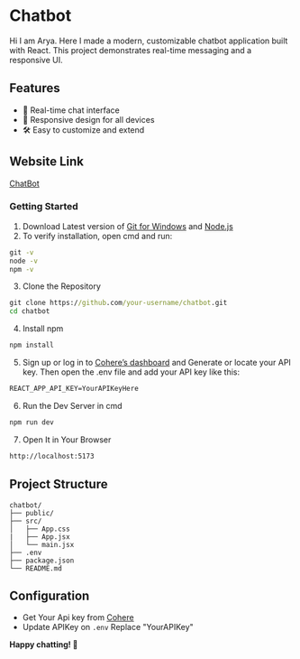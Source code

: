 # Chatbot

Hi I am Arya. Here I made a modern, customizable chatbot application built with React. This project demonstrates real-time messaging and a responsive UI.


## Features

- 💬 Real-time chat interface
- 📱 Responsive design for all devices
- 🛠️ Easy to customize and extend


## Website Link

[ChatBot](https://personal-bot.netlify.app/)


### Getting Started
1. Download Latest version of [Git for Windows](https://git-scm.com/downloads/win) and [Node.js](https://nodejs.org/en/download)
2. To verify installation, open cmd and run:
```cmd
git -v
node -v
npm -v
```
3. Clone the Repository
```cmd
git clone https://github.com/your-username/chatbot.git
cd chatbot
```
4. Install npm
```cmd
npm install
```
5. Sign up or log in to [Cohere’s dashboard](https://dashboard.cohere.com/welcome/login) and Generate or locate your API key. Then open the .env file and add your API key like this:
```cmd
REACT_APP_API_KEY=YourAPIKeyHere
```
6. Run the Dev Server in cmd
```cmd
npm run dev
```
7. Open It in Your Browser
```cmd
http://localhost:5173
```

## Project Structure

```
chatbot/
├── public/
├── src/
│   ├── App.css
|   ├── App.jsx
│   └── main.jsx
├── .env
├── package.json
└── README.md
```


## Configuration

- Get Your Api key from [Cohere](https://dashboard.cohere.com/api-keys)
- Update APIKey on `.env` Replace "YourAPIKey"





**Happy chatting! 🚀**
